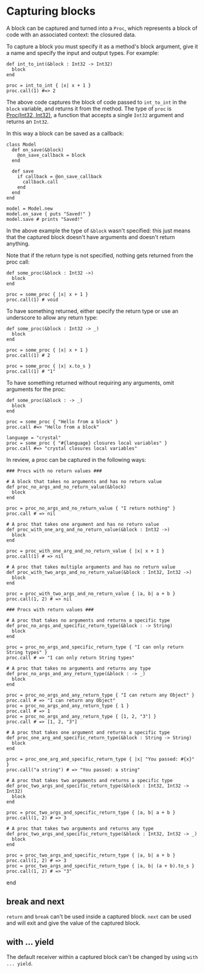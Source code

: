 # Capturing blocks

A block can be captured and turned into a `Proc`, which represents a block of code with an associated context: the closured data.

To capture a block you must specify it as a method's block argument, give it a name and specify the input and output types. For example:

```crystal
def int_to_int(&block : Int32 -> Int32)
  block
end

proc = int_to_int { |x| x + 1 }
proc.call(1) #=> 2
```

The above code captures the block of code passed to `int_to_int` in the `block` variable, and returns it from the method. The type of `proc` is [Proc(Int32, Int32)](http://crystal-lang.org/api/Proc.html), a function that accepts a single `Int32` argument and returns an `Int32`.

In this way a block can be saved as a callback:

```crystal
class Model
  def on_save(&block)
    @on_save_callback = block
  end

  def save
    if callback = @on_save_callback
      callback.call
    end
  end
end

model = Model.new
model.on_save { puts "Saved!" }
model.save # prints "Saved!"
```

In the above example the type of `&block` wasn't specified: this just means that the captured block doesn't have arguments and doesn't return anything.

Note that if the return type is not specified, nothing gets returned from the proc call:

```crystal
def some_proc(&block : Int32 ->)
  block
end

proc = some_proc { |x| x + 1 }
proc.call(1) # void
```

To have something returned, either specify the return type or use an underscore to allow any return type:

```crystal
def some_proc(&block : Int32 -> _)
  block
end

proc = some_proc { |x| x + 1 }
proc.call(1) # 2

proc = some_proc { |x| x.to_s }
proc.call(1) # "1"
```

To have something returned without requiring any arguments, omit arguments for the proc:

```crystal
def some_proc(&block : -> _)
  block
end

proc = some_proc { "Hello from a block" }
proc.call #=> "Hello from a block"

language = "crystal"
proc = some_proc { "#{language} closures local variables" }
proc.call #=> "crystal closures local variables"
```

In review, a proc can be captured in the following ways:

```crystal
### Procs with no return values ###

# A block that takes no arguments and has no return value
def proc_no_args_and_no_return_value(&block)
  block
end

proc = proc_no_args_and_no_return_value { "I return nothing" }
proc.call # => nil

# A proc that takes one argument and has no return value
def proc_with_one_arg_and_no_return_value(&block : Int32 ->)
  block
end

proc = proc_with_one_arg_and_no_return_value { |x| x + 1 }
proc.call(1) # => nil

# A proc that takes multiple arguments and has no return value
def proc_with_two_args_and_no_return_value(&block : Int32, Int32 ->)
  block
end

proc = proc_with_two_args_and_no_return_value { |a, b| a + b }
proc.call(1, 2) # => nil

### Procs with return values ###

# A proc that takes no arguments and returns a specific type
def proc_no_args_and_specific_return_type(&block : -> String)
  block
end

proc = proc_no_args_and_specific_return_type { "I can only return String types" }
proc.call # => "I can only return String types"

# A proc that takes no arguments and returns any type
def proc_no_args_and_any_return_type(&block : -> _)
  block
end

proc = proc_no_args_and_any_return_type { "I can return any Object" }
proc.call # => "I can return any Object"
proc = proc_no_args_and_any_return_type { 1 }
proc.call # => 1
proc = proc_no_args_and_any_return_type { [1, 2, "3"] }
proc.call # => [1, 2, "3"]

# A proc that takes one argument and returns a specific type
def proc_one_arg_and_specific_return_type(&block : String -> String)
  block
end

proc = proc_one_arg_and_specific_return_type { |x| "You passed: #{x}" }
proc.call("a string") # => "You passed: a string"

# A proc that takes two arguments and returns a specific type
def proc_two_args_and_specific_return_type(&block : Int32, Int32 -> Int32)
  block
end

proc = proc_two_args_and_specific_return_type { |a, b| a + b }
proc.call(1, 2) # => 3

# A proc that takes two arguments and returns any type
def proc_two_args_and_specific_return_type(&block : Int32, Int32 -> _)
  block
end

proc = proc_two_args_and_specific_return_type { |a, b| a + b }
proc.call(1, 2) # => 3
proc = proc_two_args_and_specific_return_type { |a, b| (a + b).to_s }
proc.call(1, 2) # => "3"
```

end

## break and next

`return` and `break` can't be used inside a captured block. `next` can be used and will exit and give the value of the captured block.

## with ... yield

The default receiver within a captured block can't be changed by using `with ... yield`.
